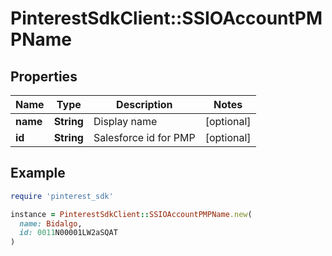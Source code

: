 # PinterestSdkClient::SSIOAccountPMPName

## Properties

| Name | Type | Description | Notes |
| ---- | ---- | ----------- | ----- |
| **name** | **String** | Display name | [optional] |
| **id** | **String** | Salesforce id for PMP | [optional] |

## Example

```ruby
require 'pinterest_sdk'

instance = PinterestSdkClient::SSIOAccountPMPName.new(
  name: Bidalgo,
  id: 0011N00001LW2aSQAT
)
```

